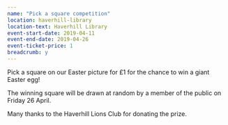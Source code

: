 ```yaml
---
name: "Pick a square competition"
location: haverhill-library
location-text: Haverhill Library
event-start-date: 2019-04-11
event-end-date: 2019-04-26
event-ticket-price: 1
breadcrumb: y
---
```


Pick a square on our Easter picture for £1 for the chance to win a giant Easter egg!

The winning square will be drawn at random by a member of the public on Friday 26 April.

Many thanks to the Haverhill Lions Club for donating the prize.
